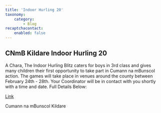```yaml
---
title: 'Indoor Hurling 20'
taxonomy:
    category:
        - Blog
recaptchacontact:
    enabled: false
---
```


## CNmB Kildare Indoor Hurling 20

A Chara,
The Indoor Hurling Blitz caters for boys in 3rd class and gives many children their first opportunity to take part in Cumann na mBunscol action. The games will take place in venues around the county between February 24th - 28th.  Your Coordinator will be in contact with you shortly with a time and date.
Full Details Below:

[Link](https://docs.google.com/document/d/17losDzubSr6xW9YcxJZJA1dq6o70CQVXAStzN0dnpS8/edit?usp=sharing)

Cumann na mBunscol Kildare
